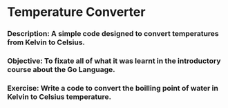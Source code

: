 # **Temperature Converter**

### **Description:** A simple code designed to convert temperatures from Kelvin to Celsius.

### **Objective:** To fixate all of what it was learnt in the introductory course about the Go Language.

### **Exercise:** Write a code to convert the boilling point of water in Kelvin to Celsius temperature.
